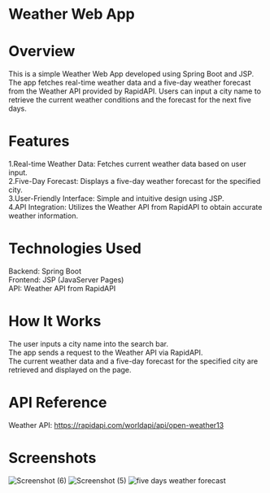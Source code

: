
# Weather Web App
# Overview
This is a simple Weather Web App developed using Spring Boot and JSP. The app fetches real-time weather data and a five-day weather forecast from the Weather API provided by RapidAPI. Users can input a city name to retrieve the current weather conditions and the forecast for the next five days.

# Features
1.Real-time Weather Data: Fetches current weather data based on user input.  
2.Five-Day Forecast: Displays a five-day weather forecast for the specified city.  
3.User-Friendly Interface: Simple and intuitive design using JSP.  
4.API Integration: Utilizes the Weather API from RapidAPI to obtain accurate weather information.

# Technologies Used
Backend: Spring Boot  
Frontend: JSP (JavaServer Pages)  
API: Weather API from RapidAPI

# How It Works
The user inputs a city name into the search bar.  
The app sends a request to the Weather API via RapidAPI.  
The current weather data and a five-day forecast for the specified city are retrieved and displayed on the page.

# API Reference
Weather API: https://rapidapi.com/worldapi/api/open-weather13

# Screenshots
![Screenshot (6)](https://github.com/user-attachments/assets/06bc2057-7ca6-4005-bfc9-82b2342e5ce3)
![Screenshot (5)](https://github.com/user-attachments/assets/13b24027-14ea-4f7c-b626-7fd95601b4d1)
![five days weather forecast](https://github.com/user-attachments/assets/ca9414d2-c0da-4c73-b20b-fd1689e62297)

